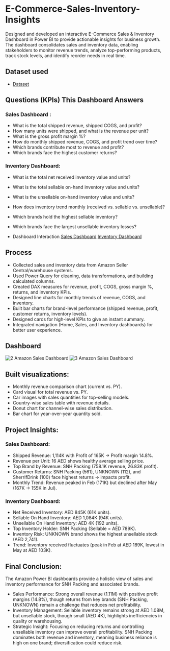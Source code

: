 # E-Commerce-Sales-Inventory-Insights
Designed and developed an interactive E-Commerce Sales &amp; Inventory Dashboard in Power BI to provide actionable insights for business growth. The dashboard consolidates sales and inventory data, enabling stakeholders to monitor revenue trends, analyze top-performing products, track stock levels, and identify reorder needs in real time.


## Dataset used
- <a href = "https://github.com/msameerhanif/-E-Commerce-Sales-Inventory-Insights/blob/main/E-Commerce%20Store_Data.xlsx">Dataset</a>

## Questions (KPIs) This Dashboard Answers
### Sales Dashboard :
- What is the total shipped revenue, shipped COGS, and profit?
- How many units were shipped, and what is the revenue per unit?
- What is the gross profit margin %?
- How do monthly shipped revenue, COGS, and profit trend over time?
- Which brands contribute most to revenue and profit?
- Which brands face the highest customer returns?
### Inventory Dashboard:
- What is the total net received inventory value and units?
- What is the total sellable on-hand inventory value and units?
- What is the unsellable on-hand inventory value and units?
- How does inventory trend monthly (received vs. sellable vs. unsellable)?
- Which brands hold the highest sellable inventory?
- Which brands face the largest unsellable inventory losses?

- Dashboard Interaction <a href ="https://github.com/msameerhanif/-E-Commerce-Sales-Inventory-Insights/blob/main/Screenshots%20(2).JPG">Sales Dashboard</a> <a href ="https://github.com/msameerhanif/-E-Commerce-Sales-Inventory-Insights/blob/main/Screenshots%20(3).JPG">Inventory Dashboard</a>

## Process
- Collected sales and inventory data from Amazon Seller Central/warehouse systems.
- Used Power Query for cleaning, data transformations, and building calculated columns.
- Created DAX measures for revenue, profit, COGS, gross margin %, returns, and inventory KPIs.
- Designed line charts for monthly trends of revenue, COGS, and inventory.
- Built bar charts for brand-level performance (shipped revenue, profit, customer returns, inventory levels).
- Designed cards for high-level KPIs to give an instant summary.
- Integrated navigation (Home, Sales, and Inventory dashboards) for better user experience.

## Dashboard
![2 Amazon Sales Dashboard](https://github.com/user-attachments/assets/13e69fa3-d3c2-4954-a1c5-cd2567b9b762)
![3 Amazon Sales Dashboard](https://github.com/user-attachments/assets/4145238f-f248-44c9-b85e-90eb1c285af6)


## Built visualizations:
- Monthly revenue comparison chart (current vs. PY).
- Card visual for total revenue vs. PY.
- Car images with sales quantities for top-selling models.
- Country-wise sales table with revenue details.
- Donut chart for channel-wise sales distribution.
- Bar chart for year-over-year quantity sold.

## Project Insights:
### Sales Dashboard:
- Shipped Revenue: 1,114K with Profit of 165K → Profit margin 14.8%.
- Revenue per Unit: 16 AED shows healthy average selling price.
- Top Brand by Revenue: SNH Packing (758.1K revenue, 26.83K profit).
- Customer Returns: SNH Packing (561), UNKNOWN (112), and SherrifDrink (100) face highest returns → impacts profit.
- Monthly Trend: Revenue peaked in Feb (171K) but declined after May (167K → 155K in Jul).
### Inventory Dashboard:
- Net Received Inventory: AED 845K (61K units).
- Sellable On Hand Inventory: AED 1,084K (94K units).
- Unsellable On Hand Inventory: AED 4K (192 units).
- Top Inventory Holder: SNH Packing (Sellable = AED 789K).
- Inventory Risk: UNKNOWN brand shows the highest unsellable stock (AED 2,741).
- Trend: Inventory received fluctuates (peak in Feb at AED 189K, lowest in May at AED 103K).

## Final Conclusion:

The Amazon Power BI dashboards provide a holistic view of sales and inventory performance for SNH Packing and associated brands.

- Sales Performance: Strong overall revenue (1.11M) with positive profit margins (14.8%), though returns from key brands (SNH Packing, UNKNOWN) remain a challenge that reduces net profitability.
- Inventory Management: Sellable inventory remains strong at AED 1.08M, but unsellable stock, though small (AED 4K), highlights inefficiencies in quality or warehousing.
- Strategic Insight: Focusing on reducing returns and controlling unsellable inventory can improve overall profitability. SNH Packing dominates both revenue and inventory, meaning business reliance is high on one brand; diversification could reduce risk.
